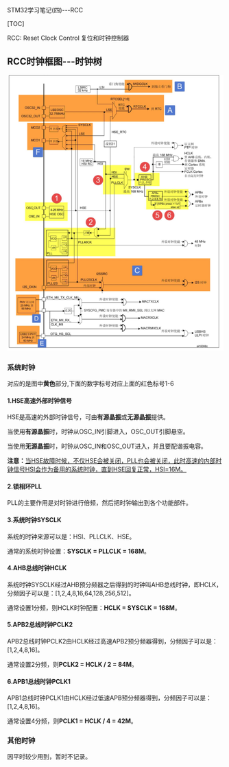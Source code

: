 STM32学习笔记(四)---RCC

[TOC]

RCC: Reset Clock Control 复位和时钟控制器

## RCC时钟框图---时钟树

![1565245310888](.\图片\1565245310888.png)

### 系统时钟

对应的是图中**黄色**部分,下面的数字标号对应上面的红色标号1-6

#### 1.HSE高速外部时钟信号

HSE是高速的外部时钟信号，可由**有源晶振**或**无源晶振**提供。

当使用**有源晶振**时，时钟从OSC_IN引脚进入，OSC_OUT引脚悬空。

当使用**无源晶振**时，时钟从OSC_IN和OSC_OUT进入，并且要配谐振电容。

**注意：**<u>当HSE故障时候，不仅HSE会被关闭，PLL也会被关闭，此时高速的内部时钟信号HSI会作为备用的系统时钟，直到HSE回复正常，HSI=16M。</u>

#### 2.锁相环PLL

PLL的主要作用是对时钟进行倍频，然后把时钟输出到各个功能部件。

#### 3.系统时钟SYSCLK

系统的时钟来源可以是：HSI、PLLCLK、HSE。

通常的系统时钟设置：**SYSCLK = PLLCLK = 168M**。

#### 4.AHB总线时钟HCLK

系统时钟SYSCLK经过AHB预分频器之后得到的时钟叫AHB总线时钟，即HCLK，分频因子可以是：[1,2,4,8,16,64,128,256,512]。

通常设置1分频，则HCLK时钟配置：**HCLK = SYSCLK = 168M**。

#### 5.APB2总线时钟PCLK2

APB2总线时钟PCLK2由HCLK经过高速APB2预分频器得到，分频因子可以是：[1,2,4,8,16]。

通常设置2分频，则**PCLK2 = HCLK / 2 = 84M**。

#### 6.APB1总线时钟PCLK1

APB1总线时钟PCLK1由HCLK经过低速APB预分频器得到，分频因子可以是：[1,2,4,8,16]。

通常设置4分频，则**PCLK1 = HCLK / 4 = 42M**。

### 其他时钟

因平时较少用到，暂时不记录。